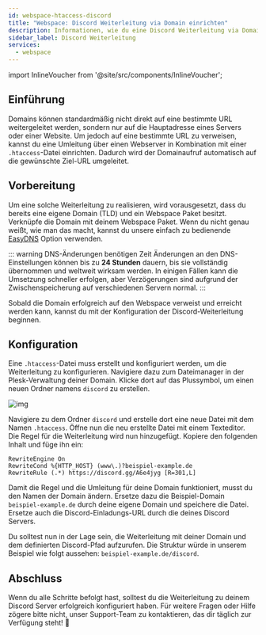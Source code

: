 ```yaml
---
id: webspace-htaccess-discord
title: "Webspace: Discord Weiterleitung via Domain einrichten"
description: Informationen, wie du eine Discord Weiterleitung via Domain bei deinem Webspace von ZAP-Hosting einrichten kannst - ZAP-Hosting.com Dokumentation
sidebar_label: Discord Weiterleitung
services:
  - webspace
---
```


import InlineVoucher from '@site/src/components/InlineVoucher';



## Einführung

Domains können standardmäßig nicht direkt auf eine bestimmte URL weitergeleitet werden, sondern nur auf die Hauptadresse eines Servers oder einer Website. Um jedoch auf eine bestimmte URL zu verweisen, kannst du eine Umleitung über einen Webserver in Kombination mit einer `.htaccess`-Datei einrichten. Dadurch wird der Domainaufruf automatisch auf die gewünschte Ziel-URL umgeleitet.

<InlineVoucher />



## Vorbereitung

Um eine solche Weiterleitung zu realisieren, wird vorausgesetzt, dass du bereits eine eigene Domain (TLD) und ein Webspace Paket besitzt. Verknüpfe die Domain mit deinem Webspace Paket. Wenn du nicht genau weißt, wie man das macht, kannst du unsere einfach zu bedienende [EasyDNS](domain-easydns.md) Option verwenden. 

::: warning DNS-Änderungen benötigen Zeit
Änderungen an den DNS-Einstellungen können bis zu **24 Stunden** dauern, bis sie vollständig übernommen und weltweit wirksam werden. In einigen Fällen kann die Umsetzung schneller erfolgen, aber Verzögerungen sind aufgrund der Zwischenspeicherung auf verschiedenen Servern normal. 
:::

Sobald die Domain erfolgreich auf den Webspace verweist und erreicht werden kann, kannst du mit der Konfiguration der Discord-Weiterleitung beginnen. 



## Konfiguration

Eine `.htaccess`-Datei muss erstellt und konfiguriert werden, um die Weiterleitung zu konfigurieren. Navigiere dazu zum Dateimanager in der Plesk-Verwaltung deiner Domain. Klicke dort auf das Plussymbol, um einen neuen Ordner namens `discord` zu erstellen.

![img](https://screensaver01.zap-hosting.com/index.php/s/ZAJAd7EXp7yJE64/download)

Navigiere zu dem Ordner `discord` und erstelle dort eine neue Datei mit dem Namen `.htaccess`. Öffne nun die neu erstellte Datei mit einem Texteditor. Die Regel für die Weiterleitung wird nun hinzugefügt. Kopiere den folgenden Inhalt und füge ihn ein:
```
RewriteEngine On
RewriteCond %{HTTP_HOST} (www\.)?beispiel-example.de
RewriteRule (.*) https://discord.gg/A6e4jyg [R=301,L]
```

Damit die Regel und die Umleitung für deine Domain funktioniert, musst du den Namen der Domain ändern. Ersetze dazu die Beispiel-Domain `beispiel-example.de` durch deine eigene Domain und speichere die Datei. Ersetze auch die Discord-Einladungs-URL durch die deines Discord Servers. 

Du solltest nun in der Lage sein, die Weiterleitung mit deiner Domain und dem definierten Discord-Pfad aufzurufen. Die Struktur würde in unserem Beispiel wie folgt aussehen: `beispiel-example.de/discord`.

## Abschluss

Wenn du alle Schritte befolgt hast, solltest du die Weiterleitung zu deinem Discord Server erfolgreich konfiguriert haben. Für weitere Fragen oder Hilfe zögere bitte nicht, unser Support-Team zu kontaktieren, das dir täglich zur Verfügung steht! 🙂

